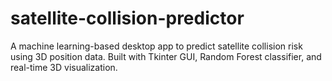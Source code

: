 # satellite-collision-predictor
A  machine learning-based desktop app to predict satellite collision risk using 3D position data. Built with Tkinter GUI, Random Forest classifier, and real-time 3D visualization. 

